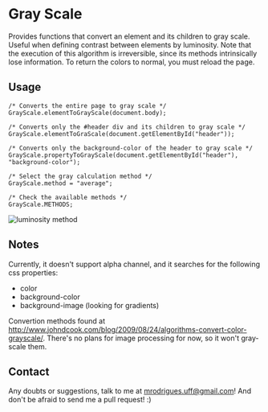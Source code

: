 # Gray Scale
Provides functions that convert an element and its children to gray scale. Useful when defining contrast between elements by luminosity. Note that the execution of this algorithm is irreversible, since its methods intrinsically lose information. To return the colors to normal, you must reload the page.

## Usage
    /* Converts the entire page to gray scale */
    GrayScale.elementToGrayScale(document.body);

    /* Converts only the #header div and its children to gray scale */
    GrayScale.elementToGraScale(document.getElementById("header"));

    /* Converts only the background-color of the header to gray scale */
    GrayScale.propertyToGrayScale(document.getElementById("header"), "background-color");

    /* Select the gray calculation method */
    GrayScale.method = "average";

    /* Check the available methods */
    GrayScale.METHODS;

![luminosity method]("http://github.com/mrodrigues/Gray-Scale/raw/chrome-extension/gray-scale-before-after.png")
## Notes
Currently, it doesn't support alpha channel, and it searches for the following css properties:

*   color
*   background-color
*   background-image (looking for gradients)

Convertion methods found at <http://www.johndcook.com/blog/2009/08/24/algorithms-convert-color-grayscale/>.
There's no plans for image processing for now, so it won't gray-scale them.

## Contact
Any doubts or suggestions, talk to me at <mrodrigues.uff@gmail.com>! And don't be afraid to send me a pull request! :)

